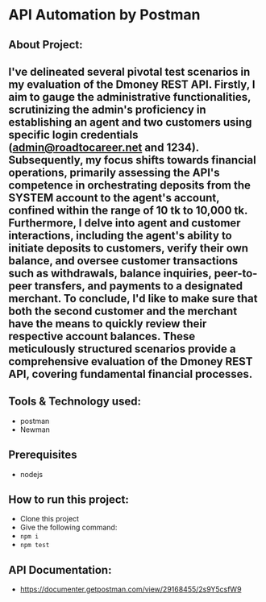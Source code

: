 # API Automation by Postman

## About Project:
## I've delineated several pivotal test scenarios in my evaluation of the Dmoney REST API. Firstly, I aim to gauge the administrative functionalities, scrutinizing the admin's proficiency in establishing an agent and two customers using specific login credentials (admin@roadtocareer.net and 1234). Subsequently, my focus shifts towards financial operations, primarily assessing the API's competence in orchestrating deposits from the SYSTEM account to the agent's account, confined within the range of 10 tk to 10,000 tk. Furthermore, I delve into agent and customer interactions, including the agent's ability to initiate deposits to customers, verify their own balance, and oversee customer transactions such as withdrawals, balance inquiries, peer-to-peer transfers, and payments to a designated merchant. To conclude, I'd like to make sure that both the second customer and the merchant have the means to quickly review their respective account balances. These meticulously structured scenarios provide a comprehensive evaluation of the Dmoney REST API, covering fundamental financial processes.

## Tools & Technology used:
- postman
- Newman

## Prerequisites
- nodejs
  
## How to run this project:
- Clone this project
- Give the following command:
- ``` npm i ```
- ``` npm test ```

## API Documentation:
- https://documenter.getpostman.com/view/29168455/2s9Y5csfW9 
